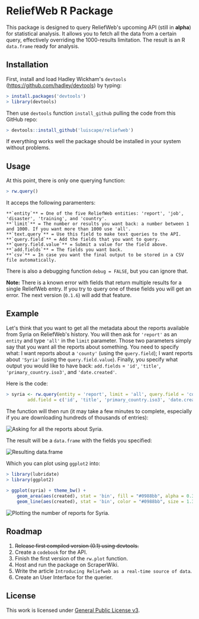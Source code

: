 ReliefWeb R Package
===================

This package is designed to query ReliefWeb's upcoming API (still in __alpha__) for statistical analysis. It allows you to fetch all the data from a certain query, effectively overriding the 1000-results limitation. The result is an R `data.frame` ready for analysis.


Installation
------------

First, install and load Hadley Wickham's `devtools` (https://github.com/hadley/devtools) by typing: 

```r
> install.packages('devtools')
> library(devtools)
```

Then use `devtools` function `install_github` pulling the code from this GitHub repo: 

```r 
> devtools::install_github('luiscape/reliefweb')
```

If everything works well the package should be installed in your system without problems.


Usage
-----

At this point, there is only one querying function:

```r
> rw.query()
```

It acceps the following paramenters:


    **`entity`** = One of the five ReliefWeb entities: 'report', 'job', 'disaster', 'training', and 'country'. 
    **`limit`** = The number or results you want back: a number between 1 and 1000. If you want more than 1000 use 'all'.
    **`text.query`** = Use this field to make text queries to the API.
    **`query.field`** = Add the fields that you want to query.
    **`query.field.value`** = Submit a value for the field above. 
    **`add.fields`** = The fields you want back. 
    **`csv`** = In case you want the final output to be stored in a CSV file automatically. 

There is also a debugging function `debug = FALSE`, but you can ignore that. 

**Note:** There is a known error with fields that return multiple results for a single ReliefWeb entry. If you try to query one of these fields you will get an error. The next version (`0.1.6`) will add that feature.


Example
-------
Let's think that you want to get all the metadata about the reports available from Syria on ReliefWeb's history. You will then ask for `'report'` as an `entity` and type `'all'` in the `limit` parameter. Those two parameters simply say that you want all the reports about something. You need to specify what: I want reports about a `'county'` (using the `query.field`); I want reports about `'Syria'` (using the `query.field.value`). Finally, you specify what output you would like to have back: `add.fields` = `'id'`, `'title'`, `'primary_country.iso3'`, and `'date.created'`.

Here is the code: 

```r
> syria <- rw.query(entity = 'report', limit = 'all', query.field = 'country', query.field.value = 'Syria', 
        add.field = c('id', 'title', 'primary_country.iso3', 'date.created'))
```
The function will then run (it may take a few minutes to complete, especially if you are downloading hundreds of thousands of entries): 

![Asking for all the reports about Syria.](https://raw.githubusercontent.com/luiscape/reliefweb/master/readme/rw.query-syria.gif)



The result will be a `data.frame` with the fields you specified:

![Resulting data.frame](https://raw.githubusercontent.com/luiscape/reliefweb/master/readme/view-syria.gif)


Which you can plot using `ggplot2` into:

```r
> library(lubridate)
> library(ggplot2)
    
> ggplot(syria) + theme_bw() + 
    geom_area(aes(created), stat = 'bin', fill = "#0988bb", alpha = 0.3) + 
    geom_line(aes(created), stat = 'bin', color = "#0988bb", size = 1.3) 
```

![Plotting the number of reports for Syria.](https://raw.github.com/luiscape/reliefweb-study/master/readme/syria-plot.png)



Roadmap
-------
1. ~~Release first compiled version (0.1) using devtools.~~
2. Create a `codebook` for the API.
3. Finish the first version of the `rw.plot` function. 
4. Host and run the package on ScraperWiki.
5. Write the article `Introducing Reliefweb as a real-time source of data`. 
6. Create an User Interface for the querier. 


License
-------
This work is licensed under [General Public License v3](https://www.gnu.org/copyleft/gpl.html).

